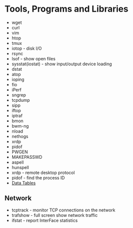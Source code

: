 # Tools, Programs and Libraries
* wget
* curl
* vim
* htop
* tmux
* iotop - disk I/O
* rsync
* lsof - show open files
* sysstat(iostat) - show input/output device loading
* dstat
* atop
* ioping
* fio
* iPerf
* sngrep
* tcpdump
* sipp
* iftop
* iptraf
* bmon
* bwm-ng
* nload
* nethogs
* xrdp
* pidof
* PWGEN
* MAKEPASSWD
* aspell
* hunspell
* xrdp - remote desktop protocol
* pidof - find the process ID
* [Data Tables](https://www.datatables.net)

## Network
* tcptrack - monitor TCP connections on the network
* trafshow - full screen show network traffic
* ifstat - report InterFace statistics

